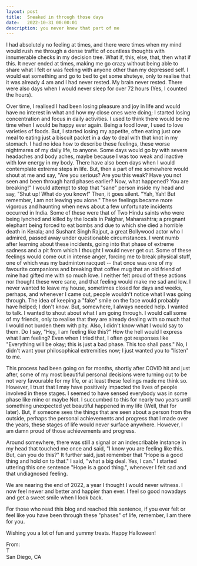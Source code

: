 ```yaml
---
layout: post
title:  Sneaked in through those days
date:   2022-10-31 00:00:01
description: you never knew that part of me
---
```


I had absolutely no feeling at times, and there were times when my mind would rush me through a dense traffic of countless thoughts with innumerable checks in my decision tree. What if, this, else, that, then what if this. It never ended at times, making me go crazy without being able to share what I felt or was feeling with anyone other than my depressed self.
I would eat something and go to bed to get some shuteye, only to realise that it was already 4 am and I had never rested. My brain never rested. There were also days when I would never sleep for over 72 hours (Yes, I counted the hours).

Over time, I realised I had been losing pleasure and joy in life and would have no interest in what and how my close ones were doing; I started losing concentration and focus in daily activities. I used to think there would be no time when I would be happy ever again. Being a food lover, I used to love varieties of foods. But, I started losing my appetite, often eating just one meal to eating just a biscuit packet in a day to deal with that knot in my stomach. I had no idea how to describe these feelings, these worse nightmares of my daily life, to anyone. Some days would go by with severe headaches and body aches, maybe because I was too weak and inactive with low energy in my body. There have also been days when I would contemplate extreme steps in life. But, then a part of me somewhere would shout at me and say, "Are you serious? Are you this weak? Have you not seen and been through hard phases earlier? Now, what happened? You are breaking!" I would attempt to stop that "sane" person inside my head and say, "Shut up! What do you know!" Then, it goes silent. "Yah, Yah! But remember, I am not leaving you alone." These feelings became more vigorous and haunting when news about a few unfortunate incidents occurred in India. Some of these were that of Two Hindu saints who were being lynched and killed by the locals in Palghar, Maharashtra; a pregnant elephant being forced to eat bombs and due to which she died a horrible death in Kerala; and Sushant Singh Rajput, a great Bollywood actor who I admired, passed away under questionable circumstances. I went numb after learning about these incidents, going into that phase of extreme sadness and a pit from which I thought I would never get out. Some of these feelings would come out in intense anger, forcing me to break physical stuff, one of which was my badminton racquet -- that once was one of my favourite companions and breaking that coffee mug that an old friend of mine had gifted me with so much love. I neither felt proud of these actions nor thought these were sane, and that feeling would make me sad and low. I never wanted to leave my house, sometimes closed for days and weeks, perhaps, and whenever I came out, people wouldn't notice what I was going through. The idea of keeping a "fake" smile on the face would probably have helped; I don't know. But, somewhere, I always needed help. I wanted to talk. I wanted to shout about what I am going through. I would call some of my friends, only to realise that they are already dealing with so much that I would not burden them with pity. Also, I didn't know what I would say to them. Do I say, "Hey, I am feeling like this?" How the hell would I express what I am feeling? Even when I tried that, I often got responses like "Everything will be okay; this is just a bad phase. This too shall pass." No, I didn't want your philosophical extremities now; I just wanted you to "listen" to me. 

This process had been going on for months, shortly after COVID hit and just after, some of my most beautiful personal decisions were turning out to be not very favourable for my life, or at least these feelings made me think so. However, I trust that I may have positively impacted the lives of people involved in these stages. I seemed to have sensed everybody was in some phase like mine or maybe Not. I succumbed to this for nearly two years until something unexpected yet beautiful happened in my life (Well, that for later). But, if someone sees the things that are seen about a person from the outside, perhaps the personal achievements and progress that I made over the years, these stages of life would never surface anywhere. However, I am damn proud of those achievements and progress. 

Around somewhere, there was still a signal or an indescribable instance in my head that touched me once and said, "I know you are feeling like this. But, can you do this?" It further said, just remember that "Hope is a good thing and hold on to that." I said, "what a big deal. Yes, I can." I started uttering this one sentence "Hope is a good thing.", whenever I felt sad and that undiagnosed feeling. 

We are nearing the end of 2022, a year I thought I would never witness. I now feel newer and better and happier than ever. I feel so good nowadays and get a sweet smile when I look back. 

For those who read this blog and reached this sentence, if you ever felt or feel like you have been through these "phases" of life, remember, I am there for you. 

Wishing you a lot of fun and yummy treats. Happy Halloween!

From:
\
T
\
San Diego, CA





